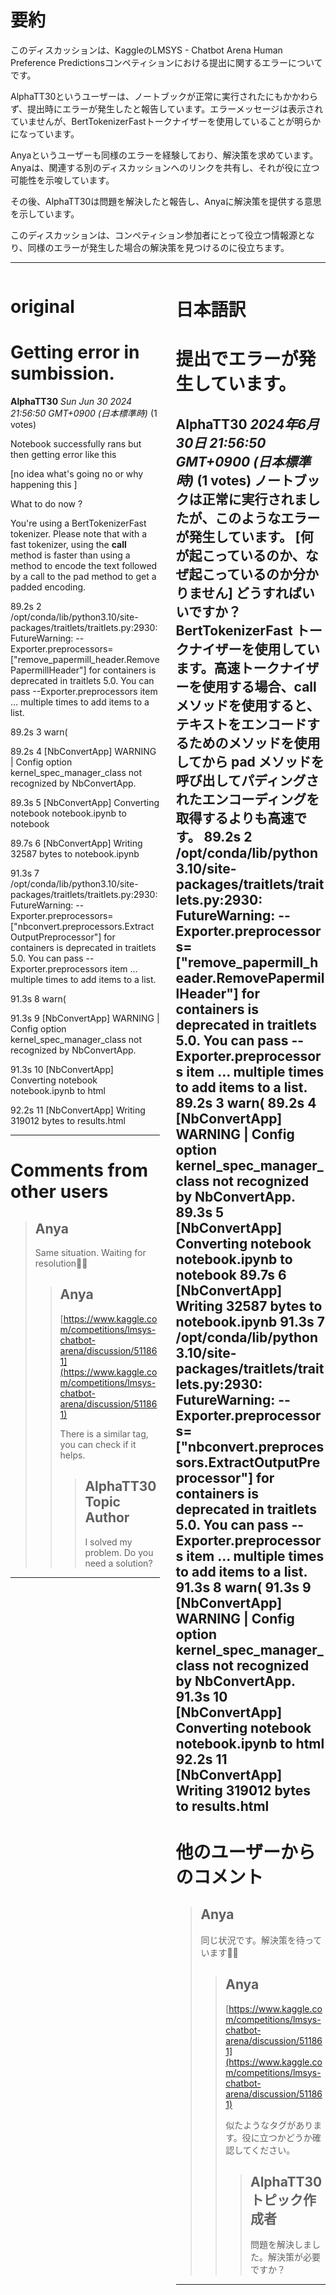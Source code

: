 # 要約 
このディスカッションは、KaggleのLMSYS - Chatbot Arena Human Preference Predictionsコンペティションにおける提出に関するエラーについてです。

AlphaTT30というユーザーは、ノートブックが正常に実行されたにもかかわらず、提出時にエラーが発生したと報告しています。エラーメッセージは表示されていませんが、BertTokenizerFastトークナイザーを使用していることが明らかになっています。

Anyaというユーザーも同様のエラーを経験しており、解決策を求めています。Anyaは、関連する別のディスカッションへのリンクを共有し、それが役に立つ可能性を示唆しています。

その後、AlphaTT30は問題を解決したと報告し、Anyaに解決策を提供する意思を示しています。

このディスカッションは、コンペティション参加者にとって役立つ情報源となり、同様のエラーが発生した場合の解決策を見つけるのに役立ちます。


---


<style>
.column-left{
  float: left;
  width: 47.5%;
  text-align: left;
}
.column-right{
  float: right;
  width: 47.5%;
  text-align: left;
}
.column-one{
  float: left;
  width: 100%;
  text-align: left;
}
</style>


<div class="column-left">

# original

# Getting error in sumbission.

**AlphaTT30** *Sun Jun 30 2024 21:56:50 GMT+0900 (日本標準時)* (1 votes)

Notebook successfully rans but then getting error like this 

[no idea what's going no or why happening this ] 

What to do now ? 

You're using a BertTokenizerFast tokenizer. Please note that with a fast tokenizer, using the __call__ method is faster than using a method to encode the text followed by a call to the pad method to get a padded encoding.

89.2s    2   /opt/conda/lib/python3.10/site-packages/traitlets/traitlets.py:2930: FutureWarning: --Exporter.preprocessors=["remove_papermill_header.RemovePapermillHeader"] for containers is deprecated in traitlets 5.0. You can pass --Exporter.preprocessors item … multiple times to add items to a list.

89.2s    3     warn(

89.2s    4   [NbConvertApp] WARNING | Config option kernel_spec_manager_class not recognized by NbConvertApp.

89.3s    5   [NbConvertApp] Converting notebook notebook.ipynb to notebook

89.7s    6   [NbConvertApp] Writing 32587 bytes to notebook.ipynb

91.3s    7   /opt/conda/lib/python3.10/site-packages/traitlets/traitlets.py:2930: FutureWarning: --Exporter.preprocessors=["nbconvert.preprocessors.ExtractOutputPreprocessor"] for containers is deprecated in traitlets 5.0. You can pass --Exporter.preprocessors item … multiple times to add items to a list.

91.3s    8     warn(

91.3s    9   [NbConvertApp] WARNING | Config option kernel_spec_manager_class not recognized by NbConvertApp.

91.3s    10  [NbConvertApp] Converting notebook notebook.ipynb to html

92.2s    11  [NbConvertApp] Writing 319012 bytes to results.html



---

 # Comments from other users

> ## Anya
> 
> Same situation. Waiting for resolution🤷‍♂️
> 
> 
> 
> > ## Anya
> > 
> > [https://www.kaggle.com/competitions/lmsys-chatbot-arena/discussion/511861](https://www.kaggle.com/competitions/lmsys-chatbot-arena/discussion/511861)
> > 
> > There is a similar tag, you can check if it helps.
> > 
> > 
> > 
> > > ## AlphaTT30Topic Author
> > > 
> > > I solved my problem. Do you need a solution? 
> > > 
> > > 
> > > 


---



</div>
<div class="column-right">

# 日本語訳

# 提出でエラーが発生しています。
**AlphaTT30** *2024年6月30日 21:56:50 GMT+0900 (日本標準時)* (1 votes)
ノートブックは正常に実行されましたが、このようなエラーが発生しています。
[何が起こっているのか、なぜ起こっているのか分かりません]
どうすればいいですか？
BertTokenizerFast トークナイザーを使用しています。高速トークナイザーを使用する場合、__call__ メソッドを使用すると、テキストをエンコードするためのメソッドを使用してから pad メソッドを呼び出してパディングされたエンコーディングを取得するよりも高速です。
89.2s    2   /opt/conda/lib/python3.10/site-packages/traitlets/traitlets.py:2930: FutureWarning: --Exporter.preprocessors=["remove_papermill_header.RemovePapermillHeader"] for containers is deprecated in traitlets 5.0. You can pass --Exporter.preprocessors item … multiple times to add items to a list.
89.2s    3     warn(
89.2s    4   [NbConvertApp] WARNING | Config option kernel_spec_manager_class not recognized by NbConvertApp.
89.3s    5   [NbConvertApp] Converting notebook notebook.ipynb to notebook
89.7s    6   [NbConvertApp] Writing 32587 bytes to notebook.ipynb
91.3s    7   /opt/conda/lib/python3.10/site-packages/traitlets/traitlets.py:2930: FutureWarning: --Exporter.preprocessors=["nbconvert.preprocessors.ExtractOutputPreprocessor"] for containers is deprecated in traitlets 5.0. You can pass --Exporter.preprocessors item … multiple times to add items to a list.
91.3s    8     warn(
91.3s    9   [NbConvertApp] WARNING | Config option kernel_spec_manager_class not recognized by NbConvertApp.
91.3s    10  [NbConvertApp] Converting notebook notebook.ipynb to html
92.2s    11  [NbConvertApp] Writing 319012 bytes to results.html
---
 # 他のユーザーからのコメント
> ## Anya
> 
> 同じ状況です。解決策を待っています🤷‍♂️
> 
> 
> 
> > ## Anya
> > 
> > [https://www.kaggle.com/competitions/lmsys-chatbot-arena/discussion/511861](https://www.kaggle.com/competitions/lmsys-chatbot-arena/discussion/511861)
> > 
> > 似たようなタグがあります。役に立つかどうか確認してください。
> > 
> > 
> > > ## AlphaTT30トピック作成者
> > > 
> > > 問題を解決しました。解決策が必要ですか？ 
> > > 
> > > 
> > > 
---



</div>